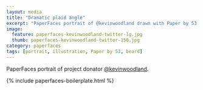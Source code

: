 ```yaml
---
layout: media
title: "Dramatic plaid angle"
excerpt: "PaperFaces portrait of @kevinwoodland drawn with Paper by 53 on an iPad."
image: 
  feature: paperfaces-kevinwoodland-twitter-lg.jpg
  thumb: paperfaces-kevinwoodland-twitter-150.jpg
category: paperfaces
tags: [portrait, illustration, Paper by 53, beard]
---
```


PaperFaces portrait of project donator [@kevinwoodland](http://twitter.com/kevinwoodland).

{% include paperfaces-boilerplate.html %}